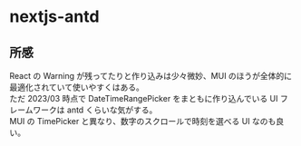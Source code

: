 # nextjs-antd

## 所感

React の Warning が残ってたりと作り込みは少々微妙、MUI のほうが全体的に最適化されていて使いやすくはある。  
ただ 2023/03 時点で DateTimeRangePicker をまともに作り込んでいる UI フレームワークは antd くらいな気がする。  
MUI の TimePicker と異なり、数字のスクロールで時刻を選べる UI なのも良い。

